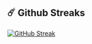 <!-- ## 📊 Github Stats -->
	
<!-- <img height="180em" src="https://github-readme-stats.vercel.app/api?username=martindedja&show_icons=true&hide_border=true&&count_private=true&include_all_commits=true"/>
 -->
## ☄️ Github Streaks

[![GitHub Streak](http://github-readme-streak-stats.herokuapp.com?user=martindedja&theme=dark)](https://git.io/streak-stats)
